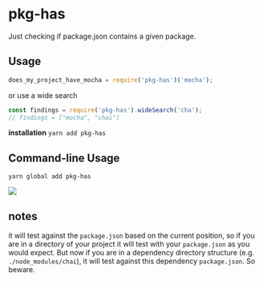 # pkg-has

Just checking if package.json contains a given package.

## Usage

```javascript
does_my_project_have_mocha = require('pkg-has')('mocha');
```

or use a wide search

```javascript
const findings = require('pkg-has').wideSearch('cha');
// findings = ["mocha", "chai"]
```

**installation**
```yarn add pkg-has```

## Command-line Usage

```yarn global add pkg-has```

<img src="https://github.com/vdegenne/pkg-has/pkghas.png"/>

## notes

it will test against the `package.json` based on the current position, so if you are in a directory of your project it will test with your `package.json` as you would expect. But now if you are in a dependency directory structure (e.g. `./node_modules/chai`), it will test against this dependency `package.json`. So beware.
